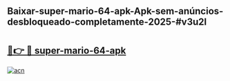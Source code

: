 ## Baixar-super-mario-64-apk-Apk-sem-anúncios-desbloqueado-completamente-2025-#v3u2l

# <h2><a href="https://ainizakaria.my?title=super-mario-64-apk&ref=22M">🔗👉 🔴 super-mario-64-apk</a></h2>

[![acn](https://github.com/user-attachments/assets/0f9c940e-d8b0-45ae-aac7-cd30a18b3e1c)](https://ainizakaria.my?title=super-mario-64-apk&ref=22M)

